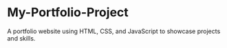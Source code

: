 # My-Portfolio-Project
A portfolio website using HTML, CSS, and JavaScript to showcase projects and skills.
